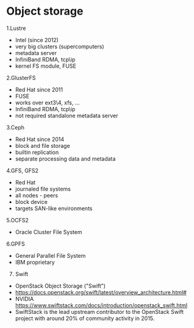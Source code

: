 Object storage
==============

1.Lustre

- Intel (since 2012)
- very big clusters (supercomputers)
- metadata server 
- InfiniBand RDMA, tcp\ip
- kernel FS module, FUSE

2.GlusterFS

- Red Hat since 2011
- FUSE
- works over ext3\4, xfs, ...
- InfiniBand RDMA, tcp\ip 
- not required standalone metadata server

3.Ceph

- Red Hat since 2014
- block and file storage
- builtin replication
- separate processing data and metadata

4.GFS, GFS2

- Red Hat
- journaled file systems
- all nodes - peers
- block device 
- targets SAN-like environments

5.OCFS2

- Oracle Cluster File System 

6.GPFS

- General Parallel File System
- IBM proprietary

7. Swift

- OpenStack Object Storage ("Swift")
- https://docs.openstack.org/swift/latest/overview_architecture.html#
- NVIDIA https://www.swiftstack.com/docs/introduction/openstack_swift.html
- SwiftStack is the lead upstream contributor to the OpenStack Swift project with around 20% of community activity in 2015.
